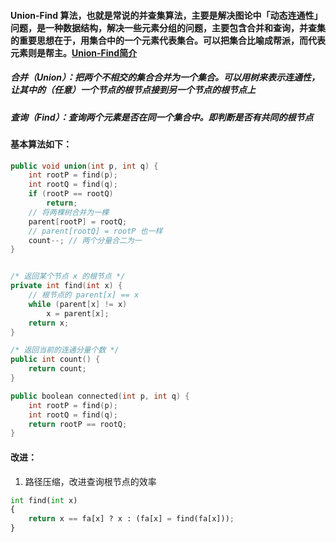 #### Union-Find 算法，也就是常说的并查集算法，主要是解决图论中「动态连通性」问题，是一种数据结构，解决一些元素分组的问题，主要包含合并和查询，并查集的重要思想在于，用集合中的一个元素代表集合。可以把集合比喻成帮派，而代表元素则是帮主。[Union-Find简介](https://zhuanlan.zhihu.com/p/93647900/)
##### 合并（Union）：把两个不相交的集合合并为一个集合。可以用树来表示连通性，让其中的（任意）一个节点的根节点接到另一个节点的根节点上
##### 查询（Find）：查询两个元素是否在同一个集合中。即判断是否有共同的根节点

#### 基本算法如下：
```c++
public void union(int p, int q) {
    int rootP = find(p);
    int rootQ = find(q);
    if (rootP == rootQ)
        return;
    // 将两棵树合并为一棵
    parent[rootP] = rootQ;
    // parent[rootQ] = rootP 也一样
    count--; // 两个分量合二为一
}


/* 返回某个节点 x 的根节点 */
private int find(int x) {
    // 根节点的 parent[x] == x
    while (parent[x] != x)
        x = parent[x];
    return x;
}

/* 返回当前的连通分量个数 */
public int count() { 
    return count;
}

public boolean connected(int p, int q) {
    int rootP = find(p);
    int rootQ = find(q);
    return rootP == rootQ;
}
```
#### 改进：
1. 路径压缩，改进查询根节点的效率
```python
int find(int x)
{
    return x == fa[x] ? x : (fa[x] = find(fa[x]));
}
```

